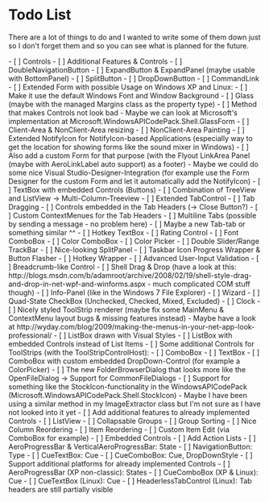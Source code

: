 # Todo List
<p>There are a lot of things to do and I wanted to write some of them down just so I don't forget them and so you can see what is planned for the future.</p>
- [ ] Controls
	- [ ] Additional Features & Controls
		- [ ] DoubleNavigationButton
		- [ ] ExpandButton & ExpandPanel (maybe usable with BottomPanel)
		- [ ] SplitButton
		- [ ] DropDownButton
		- [ ] CommandLink
		- [ ] Extended Form with possible Usage on Windows XP and Linux:
			- [ ] Make it use the default Windows Font and Window Background
			- [ ] Glass (maybe with the managed Margins class as the property type)
				- [ ] Method that makes Controls not look bad
				- Maybe we can look at Microsoft's implementation at Microsoft.WindowsAPICodePack.Shell.GlassForm
			- [ ] Client-Area & NonClient-Area resizing
			- [ ] NonClient-Area Painting
		- [ ] Extended NotifyIcon for NotifyIcon-based Applications (especially way to get the location for showing forms like the sound mixer in Windows)
			- [ ] Also add a custom Form for that purpose (with the Flyout LinkArea Panel (maybe with AeroLinkLabel auto support) as a footer)
			- Maybe we could do some nice Visual Studio-Designer-Integration (for example use the Form Designer for the custom Form and let it automatically add the NotifyIcon)
		- [ ] TextBox with embedded Controls (Buttons)
		- [ ] Combination of TreeView and ListView -> Multi-Column-Treeview
		- [ ] Extended TabControl
			- [ ] Tab Dragging
			- [ ] Controls embedded in the Tab Headers (-> Close Button?)
			- [ ] Custom ContextMenues for the Tab Headers
			- [ ] Multiline Tabs (possible by sending a message - no problem here)
			- [ ] Maybe a new Tab-tab or something similar ^^
		- [ ] Hotkey TextBox
		- [ ] Rating Control
		- [ ] Font ComboBox
		- [ ] Color ComboBox
		- [ ] Color Picker
		- [ ] Double Slider/Range TrackBar
		- [ ] Nice-looking SplitPanel
		- [ ] Taskbar Icon Progress Wrapper & Button Flasher
		- [ ] Hotkey Wrapper
		- [ ] Advanced User-Input Validation
		- [ ] Breadcrumb-like Control
		- [ ] Shell Drag & Drop (have a look at this: http://blogs.msdn.com/b/adamroot/archive/2008/02/19/shell-style-drag-and-drop-in-net-wpf-and-winforms.aspx - much complicated COM stuff though)
		- [ ] Info-Panel (like in the Windows 7 File Explorer)
		- [ ] Wizard
		- [ ] Quad-State CheckBox (Unchecked, Checked, Mixed, Excluded)
		- [ ] Clock
		- [ ] Nicely styled ToolStrip renderer (maybe fix some MainMenu & ContextMenu layout bugs & missing features instead)
			- Maybe have a look at http://wyday.com/blog/2009/making-the-menus-in-your-net-app-look-professional/
		- [ ] ListBox drawn with Visual Styles
		- [ ] ListBox with embedded Controls instead of List Items
		- [ ] Some additional Controls for ToolStrips (with the ToolStripControlHost):
			- [ ] ComboBox
			- [ ] TextBox
		- [ ] ComboBox with custom embedded DropDown-Control (for example a ColorPicker)
		- [ ] The new FolderBrowserDialog that looks more like the OpenFileDialog -> Support for CommonFileDialogs
		- [ ] Support for something like the StockIcon-functionality in the WindowsAPICodePack (Microsoft.WindowsAPICodePack.Shell.StockIcon)
			- Maybe I have been using a similar method in my ImageExtractor class but I'm not sure as I have not looked into it yet
	- [ ] Add additional features to already implemented Controls
		- [ ] ListView
			- [ ] Collapsable Groups
			- [ ] Group Sorting
			- [ ] Nice Column Reordering
			- [ ] Item Reordering
			- [ ] Custom Item Edit (via ComboBox for example)
			- [ ] Embedded Controls
		- [ ] Add Action Lists
			- [ ] AeroProgressBar & VerticalAeroProgressBar: State
			- [ ] NavigationButton: Type
			- [ ] CueTextBox: Cue
			- [ ] CueComboBox: Cue, DropDownStyle
	- [ ] Support additional platforms for already implemented Controls
		- [ ] AeroProgressBar (XP non-classic): States
		- [ ] CueComboBox (XP & Linux): Cue
		- [ ] CueTextBox (Linux): Cue
		- [ ] HeaderlessTabControl (Linux): Tab headers are still partially visible
